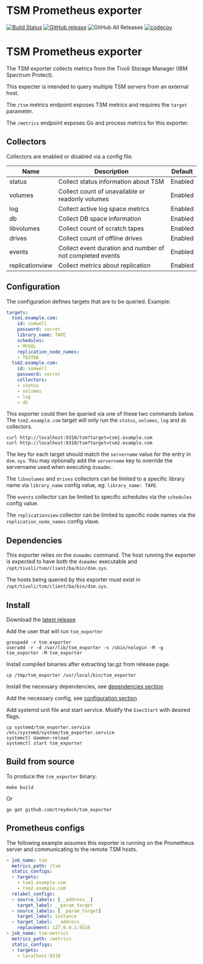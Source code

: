 # TSM Prometheus exporter

[![Build Status](https://circleci.com/gh/treydock/tsm_exporter/tree/master.svg?style=shield)](https://circleci.com/gh/treydock/tsm_exporter)
[![GitHub release](https://img.shields.io/github/v/release/treydock/tsm_exporter?include_prereleases&sort=semver)](https://github.com/treydock/tsm_exporter/releases/latest)
![GitHub All Releases](https://img.shields.io/github/downloads/treydock/tsm_exporter/total)
[![codecov](https://codecov.io/gh/treydock/tsm_exporter/branch/master/graph/badge.svg)](https://codecov.io/gh/treydock/tsm_exporter)

# TSM Prometheus exporter

The TSM exporter collects metrics from the Tivoli Storage Manager (IBM Spectrum Protect).

This expecter is intended to query multiple TSM servers from an external host.

The `/tsm` metrics endpoint exposes TSM metrics and requires the `target` parameter.

The `/metrics` endpoint exposes Go and process metrics for this exporter.

## Collectors

Collectors are enabled or disabled via a config file.

Name | Description | Default
-----|-------------|--------
status | Collect status information about TSM | Enabled
volumes | Collect count of unavailable or readonly volumes | Enabled
log | Collect active log space metrics | Enabled
db | Collect DB space information | Enabled
libvolumes | Collect count of scratch tapes | Enabled
drives | Collect count of offline drives | Enabled
events | Collect event duration and number of not completed events | Enabled
replicationview | Collect metrics about replication | Enabled

## Configuration

The configuration defines targets that are to be queried. Example:

```yaml
targets:
  tsm1.example.com:
    id: somwell
    password: secret
    library_name: TAPE
    schedules:
    - MYSQL
    replication_node_names:
    - TESTDB
  tsm2.example.com:
    id: somwell
    password: secret
    collectors:
    - status
    - volumes
    - log
    - db
```

This exporter could then be queried via one of these two commands below.  The `tsm2.example.com` target will only run the `status`, `volumes`, `log` and `db` collectors.

```
curl http://localhost:9310/tsm?target=tsm1.example.com
curl http://localhost:9310/tsm?target=tsm2.example.com
```

The key for each target should match the `servername` value for the entry in `dsm.sys`.  You may optionally add the `servername` key to override the servername used when executing `dsmadmc`.

The `libvolumes` and `drives` collectors can be limited to a specific library name via `library_name` config value, eg: `library_name: TAPE`.

The `events` collector can be limited to specific schedules via the `schedules` config value.

The `replicationview` collector can be limited to specific node names via the `replication_node_names` config vlaue.

## Dependencies

This exporter relies on the `dsmadmc` command. The host running the exporter is expected to have both the `dsmadmc` executable and `/opt/tivoli/tsm/client/ba/bin/dsm.sys`.

The hosts being queried by this exporter must exist in `/opt/tivoli/tsm/client/ba/bin/dsm.sys`.

## Install

Download the [latest release](https://github.com/treydock/tsm_exporter/releases)

Add the user that will run `tsm_exporter`

```
groupadd -r tsm_exporter
useradd -r -d /var/lib/tsm_exporter -s /sbin/nologin -M -g tsm_exporter -M tsm_exporter
```

Install compiled binaries after extracting tar.gz from release page.

```
cp /tmp/tsm_exporter /usr/local/bin/tsm_exporter
```

Install the necessary dependencies, see [dependencies section](#dependencies)

Add the necessary config, see [configuration section](#configuration)

Add systemd unit file and start service. Modify the `ExecStart` with desired flags.

```
cp systemd/tsm_exporter.service /etc/systemd/system/tsm_exporter.service
systemctl daemon-reload
systemctl start tsm_exporter
```

## Build from source

To produce the `tsm_exporter` binary:

```
make build
```

Or

```
go get github.com/treydock/tsm_exporter
```

## Prometheus configs

The following example assumes this exporter is running on the Prometheus server and communicating to the remote TSM hosts.

```yaml
- job_name: tsm
  metrics_path: /tsm
  static_configs:
  - targets:
    - tsm1.example.com
    - tsm2.example.com
  relabel_configs:
  - source_labels: [__address__]
    target_label: __param_target
  - source_labels: [__param_target]
    target_label: instance
  - target_label: __address__
    replacement: 127.0.0.1:9310
- job_name: tsm-metrics
  metrics_path: /metrics
  static_configs:
  - targets:
    - localhost:9310
```

